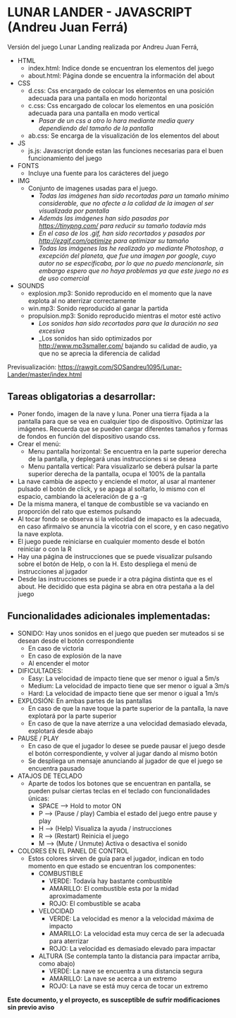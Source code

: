 # LUNAR LANDER - JAVASCRIPT (Andreu Juan Ferrá)
Versión del juego Lunar Landing realizada por Andreu Juan Ferrá, 

* HTML
  * index.html: Indice donde se encuentran los elementos del juego
  * about.html: Página donde se encuentra la información del about
* CSS
  * d.css: Css encargado de colocar los elementos en una posición adecuada para una pantalla en modo horizontal
  * c.css: Css encargado de colocar los elementos en una posición adecuada para una pantalla en modo vertical
    * _Pasar de un css a otro lo hara mediante media query dependiendo del tamaño de la pantalla_
  * ab.css: Se encarga de la visualización de los elementos del about
* JS
  * js.js: Javascript donde estan las funciones necesarias para el buen funcionamiento del juego
* FONTS
  * Incluye una fuente para los carácteres del juego
* IMG
  * Conjunto de imagenes usadas para el juego.
    * _Todas las imágenes han sido recortadas para un tamaño mínimo considerable, que no afecte a la calidad de la imagen al ser visualizada por pantalla_
    * _Además las imágenes han sido pasadas por https://tinypng.com/ para reducir su tamaño todavía más_
    * _En el caso de los .gif, han sido recortados y pasados por http://ezgif.com/optimize para optimizar su tamaño_
    * _Todas las imágenes las he realizado yo mediante Photoshop, a excepción del planeta, que fue una imagen por google, cuyo autor no se especificaba, por lo que no puedo mencionarle, sin embargo espero que no haya problemas ya que este juego no es de uso comercial_
* SOUNDS
  * explosion.mp3: Sonido reproducido en el momento que la nave explota al no aterrizar correctamente
  * win.mp3: Sonido reproducido al ganar la partida
  * propulsion.mp3: Sonido reproducido mientras el motor esté activo
    * _Los sonidos han sido recortados para que la duración no sea excesiva_
    * _Los sonidos han sido optimizados por http://www.mp3smaller.com/ bajando su calidad de audio, ya que no se aprecia la diferencia de calidad
    

Previsualización: https://rawgit.com/SOSandreu1095/Lunar-Lander/master/index.html

Tareas obligatorias a desarrollar:
---------------------------------
* Poner fondo, imagen de la nave y luna. Poner una tierra fijada a la pantalla para que se vea en cualquier tipo de dispositivo. Optimizar las imágenes. Recuerda que se pueden cargar diferentes tamaños y formas de fondos en función del dispositivo usando css.
* Crear el menú: 
  * Menu pantalla horizontal: Se encuentra en la parte superior derecha de la pantalla, y deplegará unas instrucciones si se desea
  * Menu pantalla vertical: Para visualizarlo se deberá pulsar la parte superior derecha de la pantalla, ocupa el 100% de la pantalla
* La nave cambia de aspecto y enciende el motor, al usar al mantener pulsado el botón de click, y se apaga al soltarlo, lo mismo con el espacio, cambiando la aceleración de g a -g
* De la misma manera, el tanque de combustible se va vaciando en proporción del rato que estemos pulsando 
* Al tocar fondo se observa si la velocidad de imapacto es la adecuada, en caso afirmaivo se anuncia la vicotria con el score, y en caso negativo la nave explota.
* El juego puede reiniciarse en cualquier momento desde el botón reiniciar o con la R
* Hay una página de instrucciones que se puede visualizar pulsando sobre el botón de Help, o con la H. Esto despliega el menú de instrucciones al jugador
* Desde las instrucciones se puede ir a otra página distinta que es el about. He decidido que esta página se abra en otra pestaña a la del juego

Funcionalidades adicionales implementadas:
-----------------------------------------
* SONIDO: Hay unos sonidos en el juego que pueden ser muteados si se desean desde el botón correspondiente
  * En caso de victoria
  * En caso de explosión de la nave
  * Al encender el motor
* DIFICULTADES:
  * Easy: La velocidad de impacto tiene que ser menor o igual a 5m/s
  * Medium: La velocidad de impacto tiene que ser menor o igual a 3m/s
  * Hard: La velocidad de impacto tiene que ser menor o igual a 1m/s
* EXPLOSIÓN: En ambas partes de las pantallas
  * En caso de que la nave toque la parte superior de la pantalla, la nave explotará por la parte superior
  * En caso de que la nave aterrize a una velocidad demasiado elevada, explotará desde abajo
* PAUSE / PLAY
  * En caso de que el jugador lo desee se puede pausar el juego desde el botón correspondiente, y volver al jugar dando al mismo botón
  * Se despliega un mensaje anunciando al jugador de que el juego se encuentra pausado
* ATAJOS DE TECLADO
  * Aparte de todos los botones que se encuentran en pantalla, se pueden pulsar ciertas teclas en el teclado con funcionalidades únicas:
    * SPACE --> Hold to motor ON 
    * P --> (Pause / play) Cambia el estado del juego entre pause y play
    * H --> (Help) Visualiza la ayuda / instrucciones
    * R --> (Restart) Reinicia el juego
    * M --> (Mute / Unmute) Activa o desactiva el sonido
* COLORES EN EL PANEL DE CONTROL
    * Estos colores sirven de guía para el jugador, indican en todo momento en que estado se encuentran los componentes:
      * COMBUSTIBLE
        * VERDE: Todavía hay bastante combustible
        * AMARILLO: El combustible esta por la midad aproximadamente
        * ROJO: El combustible se acaba
      * VELOCIDAD
        * VERDE: La velocidad es menor a la velocidad máxima de impacto
        * AMARILLO: La velocidad esta muy cerca de ser la adecuada para aterrizar
        * ROJO: La velocidad es demasiado elevado para impactar
      * ALTURA (Se contempla tanto la distancia para impactar arriba, como abajo)
        * VERDE: La nave se encuentra a una distancia segura
        * AMARILLO: La nave se acerca a un extremo
        * ROJO: La nave se está muy cerca de tocar un extremo
    

**Este documento, y el proyecto, es susceptible de sufrir modificaciones sin previo aviso**
